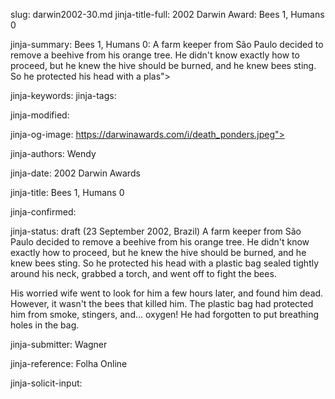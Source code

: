 slug: darwin2002-30.md
jinja-title-full: 2002 Darwin Award: Bees 1, Humans 0

jinja-summary: Bees 1, Humans 0: A farm keeper from São Paulo decided to remove a beehive from his orange tree. He didn't know exactly how to proceed, but he knew the hive should be burned, and he knew bees sting. So he protected his head with a plas">

jinja-keywords:
jinja-tags:

jinja-modified:

jinja-og-image: https://darwinawards.com/i/death_ponders.jpeg">

jinja-authors: Wendy

jinja-date: 2002 Darwin Awards


jinja-title: Bees 1, Humans 0


jinja-confirmed:

jinja-status: draft
(23 September 2002, Brazil) A farm keeper from S&atilde;o Paulo decided to remove a beehive from his orange tree. He didn't know exactly how to proceed, but he knew the hive should be burned, and he knew bees sting. So he protected his head with a plastic bag sealed tightly around his neck, grabbed a torch, and went off to fight the bees.

His worried wife went to look for him a few hours later, and found him dead. However, it wasn't the bees that killed him. The plastic bag had protected him from smoke, stingers, and... oxygen! He had forgotten to put breathing holes in the bag.

<P align=center>
<!--#include virtual="/inc/votebar_viewvoteonly" -->

jinja-submitter: Wagner

jinja-reference: Folha Online

jinja-solicit-input:



<!--#include file=nav_2002.html -->


